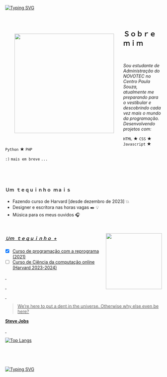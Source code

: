 
~~~
~~~ 

&nbsp;

[![Typing SVG](https://readme-typing-svg.herokuapp.com/?color=99bbd9&size=38center=true&vCenter=true&width=1000&lines=Olá,+terráqueo!;Meu+nome+é+Manoela+Simões,+tenho+17+anos;e+moro+em+São+Paulo+SP+<3+:%29)](https://gits.io/typing-svg)

&nbsp;


<img style="margin: 30px;" align="left" width="320px" src="https://media.giphy.com/media/xT8qB5qHdt8odL797i/giphy.gif" frameBorder="0">


## Ｓｏｂｒｅ  ｍｉｍ

&nbsp;

*Sou estudante de Administração do NOVOTEC no   
Centro Paula Souza, atualmente me preparando para  
o vestibular e descobrindo cada vez mais o mundo   
da programação. Desenvolvendo projetos com:*
 
 `HTML`
 ★
 `CSS`
 ★
 `Javascript`
 ★
 `Python`
 ★
 `PHP`
 
 `:)`
 `mais em breve`
 `...`
 
&nbsp;

&nbsp;  



  
  #### Ｕｍ  ｔｅｑｕｉｎｈｏ  ｍａｉｓ


+ Fazendo curso de Harvard [desde dezembro de 2023] 💥
+ Designer e escritora nas horas vagas ✒️ 💡
+ Música para os meus ouvidos 🎧


&nbsp;

<a href="https://github.com/Manuzit"> <img align="right" height="180em" src="https://github-readme-stats.vercel.app/api?username=Manuzit&theme=dark&show_icons=true"/>

<div>	
<h5> Ｕｍ  ｔｅｑｕｉｎｈｏ  + </h5>

- [x] Curso de programação com a reprograma (2021) 
- [ ] Curso de Ciência da computação online (Harvard 2023-2024) 
 
</div>

&nbsp; 

&nbsp;
 
&nbsp;
 
> We’re here to put a dent in the universe. Otherwise why else even be here?

**Steve Jobs**
  
&nbsp;

 [![Top Langs](https://github-readme-stats.vercel.app/api/top-langs/?username=Manuzit&theme=dark)](https://github.com/Manuzit/github-readme-stats)

&nbsp;
 
&nbsp;

[![Typing SVG](https://readme-typing-svg.herokuapp.com/?color=99bbd9&size=50center=true&vCenter=true&width=1000&lines=Bye,+Bye!+:%29)](https://gits.io/typing-svg)
 
&nbsp;
 
 
~~~
~~~ 
